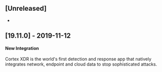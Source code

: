 ## [Unreleased]
-

## [19.11.0] - 2019-11-12
#### New Integration
Cortex XDR is the world's first detection and response app that natively integrates network, endpoint and cloud data to stop sophisticated attacks.